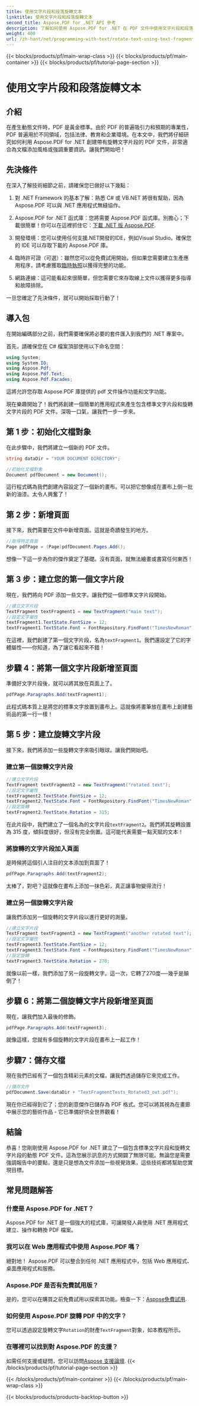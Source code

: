 ```yaml
---
title: 使用文字片段和段落旋轉文本
linktitle: 使用文字片段和段落旋轉文本
second_title: Aspose.PDF for .NET API 參考
description: 了解如何使用 Aspose.PDF for .NET 在 PDF 文件中使用文字片段和段落來旋轉文字。
weight: 400
url: /zh-hant/net/programming-with-text/rotate-text-using-text-fragment-and-paragraph/
---
```


{{< blocks/products/pf/main-wrap-class >}}
{{< blocks/products/pf/main-container >}}
{{< blocks/products/pf/tutorial-page-section >}}

# 使用文字片段和段落旋轉文本

## 介紹

在產生動態文件時，PDF 是黃金標準。由於 PDF 的普遍吸引力和預期的專業性，PDF 普遍用於不同領域，包括法律、教育和企業環境。在本文中，我們將仔細研究如何利用 Aspose.PDF for .NET 創建帶有旋轉文字片段的 PDF 文件，非常適合為文檔添加風格或強調重要資訊。讓我們開始吧！

## 先決條件

在深入了解技術細節之前，請確保您已做好以下幾點：

1. 對 .NET Framework 的基本了解：熟悉 C# 或 VB.NET 將很有幫助，因為 Aspose.PDF 可以與 .NET 應用程式無縫協作。
  
2.  Aspose.PDF for .NET 函式庫：您將需要 Aspose.PDF 函式庫。別擔心；下載很簡單！你可以在這裡抓住它：[下載 .NET 版 Aspose.PDF](https://releases.aspose.com/pdf/net/).

3. 開發環境：您可以使用任何支援.NET開發的IDE，例如Visual Studio。確保您的 IDE 可以存取下載的 Aspose.PDF 庫。

4. 臨時許可證（可選）：雖然您可以從免費試用開始，但如果您需要建立生產應用程序，請考慮獲取[臨時執照](https://purchase.aspose.com/temporary-license/)以獲得完整的功能。

5. 網路連線：這可能看起來很簡單，但您需要它來存取線上文件以獲得更多指導和故障排除。

一旦您確定了先決條件，就可以開始採取行動了！

## 導入包

在開始編碼部分之前，我們需要確保將必要的套件匯入到我們的 .NET 專案中。 

首先，請確保您在 C# 檔案頂部使用以下命名空間：

```csharp
using System;
using System.IO;
using Aspose.Pdf;
using Aspose.Pdf.Text;
using Aspose.Pdf.Facades;
```

這將允許您存取 Aspose.PDF 庫提供的 pdf 文件操作功能和文字功能。

現在樂趣開始了！我們將創建一個簡單的應用程式來產生包含標準文字片段和旋轉文字片段的 PDF 文件。深吸一口氣，讓我們一步一步來。

## 第 1 步：初始化文檔對象

在此步驟中，我們將建立一個新的 PDF 文件。

```csharp
string dataDir = "YOUR DOCUMENT DIRECTORY";

//初始化文檔對象
Document pdfDocument = new Document();
```

這行程式碼為我們創建內容設定了一個新的畫布。可以把它想像成在畫布上倒一批新的油漆。太令人興奮了！

## 第 2 步：新增頁面

接下來，我們需要在文件中新增頁面。這就是奇蹟發生的地方。

```csharp
//取得特定頁面
Page pdfPage = (Page)pdfDocument.Pages.Add();
```

想像一下這一步為你的傑作奠定了基礎。沒有頁面，就無法繪畫或書寫任何東西！

## 第 3 步：建立您的第一個文字片段

現在，我們將向 PDF 添加一些文字。讓我們從一個標準文字片段開始。

```csharp
//建立文字片段
TextFragment textFragment1 = new TextFragment("main text");
//設定文字屬性
textFragment1.TextState.FontSize = 12;
textFragment1.TextState.Font = FontRepository.FindFont("TimesNewRoman");
```

在這裡，我們創建了第一個文字片段，名為`textFragment1`。我們還設定了它的字體屬性——你知道，為了讓它看起來不錯！

## 步驟 4：將第一個文字片段新增至頁面

準備好文字片段後，就可以將其放在頁面上了。

```csharp
pdfPage.Paragraphs.Add(textFragment1);
```

此程式碼本質上是將您的標準文字放置到畫布上。這就像將畫筆放在畫布上創建藝術品的第一行一樣！

## 第 5 步：建立旋轉文字片段

接下來，我們將添加一些旋轉文字來吸引眼球。讓我們開始吧。

### 建立第一個旋轉文字片段

```csharp
//建立文字片段
TextFragment textFragment2 = new TextFragment("rotated text");
//設定文字屬性
textFragment2.TextState.FontSize = 12;
textFragment2.TextState.Font = FontRepository.FindFont("TimesNewRoman");
//設定旋轉
textFragment2.TextState.Rotation = 315;
```

在此片段中，我們建立了一個名為的文字片段`textFragment2`。我們將其旋轉設置為 315 度，傾斜度很好，但沒有完全倒置。這可能代表需要一點天賦的文本！

### 將旋轉的文字片段加入頁面

是時候將這個引人注目的文本添加到頁面了！

```csharp
pdfPage.Paragraphs.Add(textFragment2);
```

太棒了，對吧？這就像在畫布上添加一抹色彩，真正讓事物變得流行！

### 建立另一個旋轉文字片段

讓我們添加另一個旋轉的文字片段以進行更好的測量。

```csharp
//建立文字片段
TextFragment textFragment3 = new TextFragment("another rotated text");
//設定文字屬性
textFragment3.TextState.FontSize = 12;
textFragment3.TextState.Font = FontRepository.FindFont("TimesNewRoman");
//設定旋轉
textFragment3.TextState.Rotation = 270;
```

就像以前一樣，我們添加了另一段旋轉文字。這一次，它轉了270度──幾乎是顛倒了！

## 步驟 6：將第二個旋轉文字片段新增至頁面

現在，讓我們加入最後的修飾。

```csharp
pdfPage.Paragraphs.Add(textFragment3);
```

就像這樣，您就有多個旋轉的文字片段在畫布上一起工作！

## 步驟7：儲存文檔

現在我們已經有了一個包含精彩元素的文檔，讓我們透過儲存它來完成工作。

```csharp
//儲存文件
pdfDocument.Save(dataDir + "TextFragmentTests_Rotated3_out.pdf");
```

現在你已經得到它了；您的創意傑作已儲存為 PDF 格式。您可以將其視為在畫廊中展示您的藝術作品 - 它已準備好供全世界觀看！

## 結論

恭喜！您剛剛使用 Aspose.PDF for .NET 建立了一個包含標準文字片段和旋轉文字片段的動態 PDF 文件。這為您展示訊息的方式開闢了無限可能。無論您是需要強調報告中的要點，還是只是想為文件添加一些視覺效果，這些技術都將幫助您實現目標。

## 常見問題解答

### 什麼是 Aspose.PDF for .NET？

Aspose.PDF for .NET 是一個強大的程式庫，可讓開發人員使用 .NET 應用程式建立、操作和轉換 PDF 檔案。

### 我可以在 Web 應用程式中使用 Aspose.PDF 嗎？

絕對地！ Aspose.PDF 可以整合到任何 .NET 應用程式中，包括 Web 應用程式、桌面應用程式和服務。

### Aspose.PDF 是否有免費試用版？

是的，您可以在購買之前免費試用以探索其功能。檢查一下：[Aspose免費試用](https://releases.aspose.com/).

### 如何使用 Aspose.PDF 旋轉 PDF 中的文字？

您可以透過設定旋轉文字`Rotation`的財產`TextFragment`對象，如本教程所示。

### 在哪裡可以找到對 Aspose.PDF 的支援？

如需任何支援或疑問，您可以訪問[Aspose 支援論壇](https://forum.aspose.com/c/pdf/10).
{{< /blocks/products/pf/tutorial-page-section >}}

{{< /blocks/products/pf/main-container >}}
{{< /blocks/products/pf/main-wrap-class >}}

{{< blocks/products/products-backtop-button >}}

